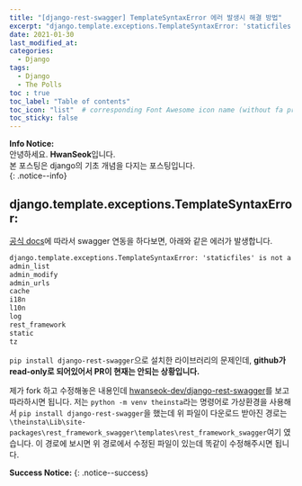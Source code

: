 ```yaml
---
title: "[django-rest-swagger] TemplateSyntaxError 에러 발생시 해결 방법"
excerpt: "django.template.exceptions.TemplateSyntaxError: 'staticfiles' is not a registered tag library."
date: 2021-01-30
last_modified_at: 
categories:
  - Django
tags:
  - Django
  - The Polls
toc : true
toc_label: "Table of contents"
toc_icon: "list"  # corresponding Font Awesome icon name (without fa prefix)
toc_sticky: false
---
```


**Info Notice:**  
안녕하세요. **HwanSeok**입니다.  
본 포스팅은 django의 기초 개념을 다지는 포스팅입니다.  
{: .notice--info}

## django.template.exceptions.TemplateSyntaxError:  

[공식 docs][1]에 따라서 swagger 연동을 하다보면, 아래와 같은 에러가 발생합니다.  

```txt
django.template.exceptions.TemplateSyntaxError: 'staticfiles' is not a registered tag library. Must be one of:
admin_list
admin_modify
admin_urls
cache
i18n
l10n
log
rest_framework
static
tz
```

`pip install django-rest-swagger`으로 설치한 라이브러리의 문제인데, **github가 read-only로 되어있어서 PR이 현재는 안되는 상황입니다.**

제가 fork 하고 수정해놓은 내용인데 [hwanseok-dev/django-rest-swagger][2]를 보고 따라하시면 됩니다. 저는 `python -m venv theinsta`라는 명령어로 가상환경을 사용해서 `pip install django-rest-swagger`을 했는데 위 파일이 다운로드 받아진 경로는 `\theinsta\Lib\site-packages\rest_framework_swagger\templates\rest_framework_swagger`여기 였습니다. 이 경로에 보시면 위 경로에서 수정된 파일이 있는데 똑같이 수정해주시면 됩니다.  

**Success Notice:**
{: .notice--success}

[1]: https://django-rest-swagger.readthedocs.io/en/latest/
[2]: https://github.com/hwanseok-dev/django-rest-swagger/commit/94ab39c5b1f821c2fc1c3bd1453226be3f779609